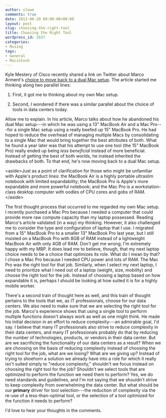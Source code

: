 ```yaml
---
author: slowe
comments: true
date: 2012-06-20 09:00:00+00:00
layout: post
slug: choosing-the-right-tool
title: Choosing the Right Tool
wordpress_id: 2637
categories:
- Musing
tags:
- General
- Macintosh
---
```


Kyle Mestery of Cisco recently shared a link on Twitter about Marco Arment's [choice to move back to a dual Mac setup](http://www.marco.org/2012/06/15/back-to-the-mac). The article started me thinking along two parallel lines:

1. First, it got me to thinking about my own Mac setup.

2. Second, I wondered if there was a similar parallel about the choice of tools in data centers today.

Allow me to explain. In his article, Marco talks about how he abandoned his dual Mac setup---in which he was using a 13" MacBook Air and a Mac Pro---for a single Mac setup using a really beefed up 15" MacBook Pro. He had hoped to reduce the overhead of managing multiple Macs by consolidating to a single Mac that would bring together the best attributes of both. What he found a year later was that his attempt to use one tool (the 15" MacBook Pro) really ended up being _less beneficial_ instead of more beneficial. Instead of getting the best of both worlds, he instead inherited the drawbacks of both. To that end, he's now moving back to a dual Mac setup.

&lt;aside&gt;Just as a point of clarification for those who might be unfamiliar with Apple's product lines: the MacBook Air is a highly portable ultraslim notebook with limited expandability; the MacBook Pro is Apple's more expandable and more powerful notebook; and the Mac Pro is a workstation-class desktop computer with oodles of CPU cores and gobs of RAM.&lt;/aside&gt;

The first thought process that occurred to me regarded my own Mac setup. I recently purchased a Mac Pro because I needed a computer that could provide more raw compute capacity than my laptop possessed. Reading Marco's article validated (in a way) my thinking. However, it also challenged me to consider the type and configuration of laptop that I use. I migrated from a 15" MacBook Pro to a smaller 13" MacBook Pro last year, but I still insisted on a MacBook Pro with 8GB of RAM instead of a lightweight MacBook Air with only 4GB of RAM. Don't get me wrong; I'm extremely happy with my MBP. It does lead me to believe, though, that my next laptop choice needs to be a choice that optimizes its role. What do I mean by that? I chose a Mac Pro because I needed CPU power and lots of RAM. The Mac Pro was the right tool for that job. Similarly, when I select my next laptop, I need to prioritize what I need out of a laptop (weight, size, mobility) and choose the right tool for the job. Instead of choosing a laptop based on how expandable it is, perhaps I should be looking at how suited it is for a highly mobile worker.

There's a second train of thought here as well, and this train of thought pertains to the tools that we, as IT professionals, choose for our data centers. We also need to make sure that we are selecting the right tool for the job. Marco's experience shows that using a single tool to perform multiple functions doesn't always work as well as one might think. He made his initial decision in an effort to reduce complexity---an admirable goal, I'd say. I believe that many IT professionals also strive to reduce complexity in their data centers, and many IT professionals probably do that by reducing the number of technologies, products, or vendors in their data center. But are we sacrificing the functionality of our data centers as a result? When we are choosing on the basis of reducing complexity instead of choosing the right tool for the job, what are we losing? What are we giving up? Instead of trying to shoehorn a solution we already have into a role for which it really isn't suited simply to "reduce complexity," shouldn't we focus instead on choosing the right tool for the job? Shouldn't we select tools that are optimized to perform the function we need them to perform? Yes, we do need standards and guidelines, and I'm not saying that we shouldn't strive to keep complexity from overwhelming the data center. But what should be our **primary** driver for tool selection---the reduction of complexity via the re-use of a less-than-optimal tool, or the selection of a tool optimized for the function it needs to perform?

I'd love to hear your thoughts in the comments.
